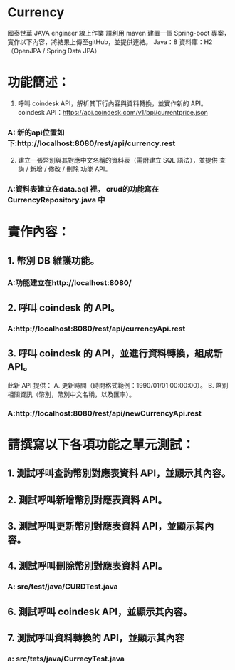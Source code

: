 # Currency



國泰世華 JAVA engineer 線上作業
請利用 maven 建置一個 Spring-boot 專案，實作以下內容，將結果上傳至gitHub，並提供連結。
Java：8
資料庫：H2（OpenJPA / Spring Data JPA）

# 功能簡述：
1. 呼叫 coindesk API，解析其下行內容與資料轉換，並實作新的 API。coindesk API：https://api.coindesk.com/v1/bpi/currentprice.json
### A: 新的api位置如下:http://localhost:8080/rest/api/currency.rest

2. 建立一張幣別與其對應中文名稱的資料表（需附建立 SQL 語法），並提供 查詢 / 新增 / 修改 / 刪除 功能 API。
### A:資料表建立在data.aql 裡。 crud的功能寫在CurrencyRepository.java 中
	


# 實作內容：
## 1. 幣別 DB 維護功能。
### A:功能建立在http://localhost:8080/
## 2. 呼叫 coindesk 的 API。
### A:http://localhost:8080/rest/api/currencyApi.rest
## 3. 呼叫 coindesk 的 API，並進行資料轉換，組成新 API。
此新 API 提供：
A. 更新時間（時間格式範例：1990/01/01 00:00:00）。
B. 幣別相關資訊（幣別，幣別中文名稱，以及匯率）。
### A:http://localhost:8080/rest/api/newCurrencyApi.rest

# 請撰寫以下各項功能之單元測試：
## 1. 測試呼叫查詢幣別對應表資料 API，並顯示其內容。
## 2. 測試呼叫新增幣別對應表資料 API。
## 3. 測試呼叫更新幣別對應表資料 API，並顯示其內容。
## 4. 測試呼叫刪除幣別對應表資料 API。
### A: src/test/java/CURDTest.java
## 6. 測試呼叫 coindesk API，並顯示其內容。
## 7. 測試呼叫資料轉換的 API，並顯示其內容
### a: src/tets/java/CurrecyTest.java
